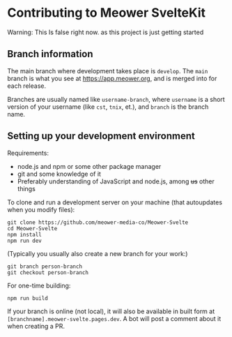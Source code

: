 # Contributing to Meower SvelteKit

Warning: This Is false right now. as this project is just getting started

## Branch information

The main branch where development takes place is `develop`. The `main` branch is what you see at https://app.meower.org, and is merged into for each release.

Branches are usually named like `username-branch`, where `username` is a short version of your username (like `cst`, `tnix`, et.), and `branch` is the branch name.

## Setting up your development environment

Requirements:

- node.js and npm or some other package manager
- git and some knowledge of it
- Preferably understanding of JavaScript and node.js, among ~~us~~ other things

To clone and run a development server on your machine (that autoupdates when you modify files):

```
git clone https://github.com/meower-media-co/Meower-Svelte
cd Meower-Svelte
npm install
npm run dev
```

(Typically you usually also create a new branch for your work:)

```
git branch person-branch
git checkout person-branch
```

For one-time building:

```
npm run build
```

If your branch is online (not local), it will also be available in built form at `[branchname].meower-svelte.pages.dev`. A bot will post a comment about it when creating a PR.
